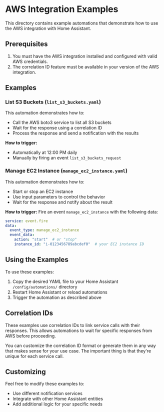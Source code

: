# AWS Integration Examples

This directory contains example automations that demonstrate how to use the AWS integration with Home Assistant.

## Prerequisites

1. You must have the AWS integration installed and configured with valid AWS credentials.
2. The correlation ID feature must be available in your version of the AWS integration.

## Examples

### List S3 Buckets (`list_s3_buckets.yaml`)

This automation demonstrates how to:
- Call the AWS boto3 service to list all S3 buckets
- Wait for the response using a correlation ID
- Process the response and send a notification with the results

**How to trigger:**
- Automatically at 12:00 PM daily
- Manually by firing an event `list_s3_buckets_request`

### Manage EC2 Instance (`manage_ec2_instance.yaml`) 

This automation demonstrates how to:
- Start or stop an EC2 instance
- Use input parameters to control the behavior
- Wait for the response and notify about the result

**How to trigger:**
Fire an event `manage_ec2_instance` with the following data:
```yaml
service: event.fire
data:
  event_type: manage_ec2_instance
  event_data:
    action: "start"  # or "stop"
    instance_id: "i-0123456789abcdef0"  # your EC2 instance ID
```

## Using the Examples

To use these examples:

1. Copy the desired YAML file to your Home Assistant `/config/automations/` directory
2. Restart Home Assistant or reload automations
3. Trigger the automation as described above

## Correlation IDs

These examples use correlation IDs to link service calls with their responses. This allows automations to wait for specific responses from AWS before proceeding.

You can customize the correlation ID format or generate them in any way that makes sense for your use case. The important thing is that they're unique for each service call.

## Customizing

Feel free to modify these examples to:
- Use different notification services
- Integrate with other Home Assistant entities
- Add additional logic for your specific needs 